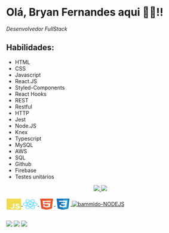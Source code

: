 # Olá, Bryan Fernandes aqui 👋🏾!!

*Desenvolvedor FullStack*

## Habilidades:
* HTML
* CSS
* Javascript
* React.JS
* Styled-Components 
* React Hooks
* REST
* Restful
* HTTP
* Jest
* Node.JS
* Knex
* Typescript
* MySQL
* AWS
* SQL
* Github
* Firebase 
* Testes unitários

<div align="center">
  <a href="https://github.com/bammido">
  <img height="180em" src="https://github-readme-stats.vercel.app/api?username=bammido&show_icons=true&theme=vision-friendly-dark&include_all_commits=true&count_private=true"/>
  <img height="180em" src="https://github-readme-stats.vercel.app/api/top-langs/?username=bammido&layout=compact&langs_count=7&theme=vision-friendly-dark"/>
</div>
  
  <div style="display: inline_block"><br>
  <img align="center" alt="bammido-Js" height="30" width="40" src="https://raw.githubusercontent.com/devicons/devicon/master/icons/javascript/javascript-plain.svg">
  <img align="center" alt="bammido-React" height="30" width="40" src="https://raw.githubusercontent.com/devicons/devicon/master/icons/react/react-original.svg">
  <img align="center" alt="bammido-HTML" height="30" width="40" src="https://raw.githubusercontent.com/devicons/devicon/master/icons/html5/html5-original.svg">
  <img align="center" alt="bammido-CSS" height="30" width="40" src="https://raw.githubusercontent.com/devicons/devicon/master/icons/css3/css3-original.svg">
  <img align="center" alt="bammido-NODEJS" height="60" width="75" src="https://cdn.jsdelivr.net/gh/devicons/devicon/icons/nodejs/nodejs-original-wordmark.svg">
</div>
  
  ##
  
  <div> 
  <a href="https://api.whatsapp.com/send?phone=5584996495206&text=Ol%C3%A1%20Bryan..." target="_blank"><img src="https://img.shields.io/badge/WhatsApp-25D366?style=for-the-badge&logo=whatsapp&logoColor=white" target="_blank"></a>
  <a href = "mailto:bryanfernandes8@gmail.com"><img src="https://img.shields.io/badge/-Gmail-%23333?style=for-the-badge&logo=gmail&logoColor=white" target="_blank"></a>
  <a href="https://www.linkedin.com/in/bryan-fernandes-de-oliveira-8085671a8/" target="_blank"><img src="https://img.shields.io/badge/-LinkedIn-%230077B5?style=for-the-badge&logo=linkedin&logoColor=white" target="_blank"></a> 
 </div>
